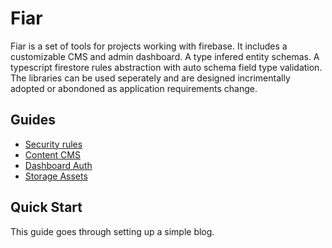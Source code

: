 # Fiar

Fiar is a set of tools for projects working with firebase. It includes a customizable CMS and admin dashboard. A type infered entity schemas. A typescript firestore rules abstraction with auto schema field type validation. The libraries can be used seperately and are designed incrimentally adopted or abondoned as application requirements change.

## Guides

- [Security rules](packages/rules/README.md)
- [Content CMS](packages/content/README.md)
- [Dashboard Auth](packages/auth/README.md)
- [Storage Assets](packages/assets/README.md)

## Quick Start

This guide goes through setting up a simple blog.

